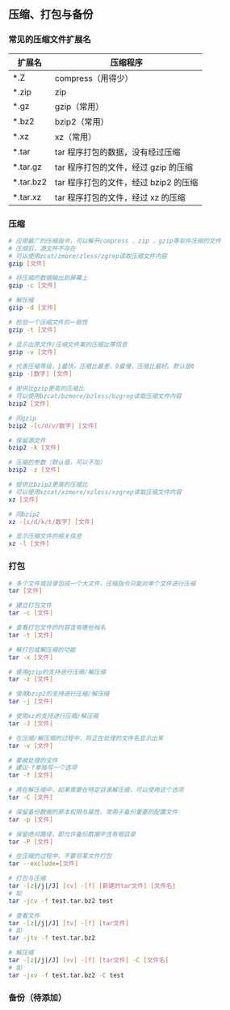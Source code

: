## 压缩、打包与备份

### 常见的压缩文件扩展名

| 扩展名    | 压缩程序                              |
| --------- | ------------------------------------- |
| *.Z       | compress（用得少）                    |
| *.zip     | zip                                   |
| *.gz      | gzip（常用）                          |
| *.bz2     | bzip2（常用）                         |
| *.xz      | xz（常用）                            |
| *.tar     | tar 程序打包的数据，没有经过压缩      |
| *.tar.gz  | tar 程序打包的文件，经过 gzip 的压缩  |
| *.tar.bz2 | tar 程序打包的文件，经过 bzip2 的压缩 |
| *.tar.xz  | tar 程序打包的文件，经过 xz 的压缩    |



### 压缩

```bash
# 应用最广的压缩指令，可以解开compress 、zip 、gzip等软件压缩的文件
# 压缩后，源文件不存在
# 可以使用zcat/zmore/zless/zgrep读取压缩文件内容
gzip [文件]

# 将压缩的数据输出到屏幕上
gzip -c [文件]

# 解压缩
gzip -d [文件]

# 检验一个压缩文件的一致性
gzip -t [文件]

# 显示出原文件/压缩文件案的压缩比等信息
gzip -v [文件]

# 代表压缩等级，1最快，压缩比最差，9最慢，压缩比最好。默认是6
gzip -[数字] [文件]
```

```bash
# 提供比gzip更高的压缩比
# 可以使用bzcat/bzmore/bzless/bzgrep读取压缩文件内容
bzip2 [文件]

# 同gzip
bzip2 -[c/d/v/数字] [文件]

# 保留源文件
bzip2 -k [文件]

# 压缩的参数（默认值，可以不加）
bzip2 -z [文件]
```

```bash
# 提供比bzip2更高的压缩比
# 可以使用xzcat/xzmore/xzless/xzgrep读取压缩文件内容
xz [文件]

# 同bzip2
xz -[c/d/k/t/数字] [文件]

# 显示压缩文件的相关信息
xz -l [文件]
```



### 打包

```bash
# 多个文件或目录包成一个大文件，压缩指令只能对单个文件进行压缩
tar [文件]

# 建立打包文件
tar -c [文件]

# 查看打包文件的内容含有哪些档名
tar -t [文件]

# 解打包或解压缩的功能
tar -x [文件]

# 使用gzip的支持进行压缩/解压缩
tar -z [文件]

# 使用bzip2的支持进行压缩/解压缩
tar -j [文件]

# 使用xz的支持进行压缩/解压缩
tar -J [文件]

# 在压缩/解压缩的过程中，将正在处理的文件名显示出来
tar -v [文件]

# 要被处理的文件
# 建议-f单独写一个选项
tar -f [文件]

# 用在解压缩中，如果需要在特定目录解压缩，可以使用这个选项
tar -C [文件]

# 保留备份数据的原本权限与属性，常用于备份重要的配置文件
tar -p [文件]

# 保留绝对路径，即允许备份数据中含有根目录
tar -P [文件]

# 在压缩的过程中，不要将某文件打包
tar --exclude=[文件]

# 打包与压缩
tar -[z|/j|/J] [cv] -[f] [新建的tar文件] [文件名]
# 如
tar -jcv -f test.tar.bz2 test

# 查看文件
tar -[z|/j|/J] [tv] -[f] [tar文件]
# 如
tar -jtv -f test.tar.bz2

# 解压缩
tar -[z|/j|/J] [xv] -[f] [tar文件] -C [文件名]
# 如
tar -jxv -f test.tar.bz2 -C test
```



### 备份（待添加）


